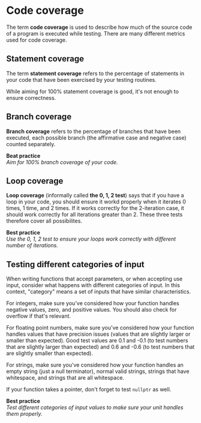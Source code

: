 # Code coverage

The term **code coverage** is used to describe how much of the source code of a program is executed while testing. There are many different metrics used for code coverage. 

## Statement coverage

The term **statement coverage** refers to the percentage of statements in your code that have been exercised by your testing routines.

While aiming for 100% statement coverage is good, it's not enough to ensure correctness.

## Branch coverage

**Branch coverage** refers to the percentage of branches that have been executed, each possible branch (the affirmative case and negative case) counted separately.

**Beat practice**<br/>
_Aim for 100% branch coverage of your code._

## Loop coverage

**Loop coverage** (informally called **the 0, 1, 2 test**) says that if you have a loop in your code, you should ensure it workd properly when it iterates 0 times, 1 time, and 2 times. If it works correctly for the 2-iteration case, it should work correctly for all iterations greater than 2. These three tests therefore cover all possibilites.

**Best practice**<br/>
_Use the 0, 1, 2 test to ensure your loops work correctly with different number of iterations._

## Testing different categories of input

When writing functions that accept parameters, or when accepting use input, consider what happens with different categories of input. In this context, "category" means a set of inputs that have similar characteristics.

For integers, make sure you've considered how your function handles negative values, zero, and positive values. You should also check for overflow if that's relevant.

For floating point numbers, make sure you've considered how your function handles values that have precision issues (values that are slightly larger or smaller than expected). Good test values are 0.1 and -0.1 (to test numbers that are slightly larger than expected) and 0.6 and -0.6 (to test numbers that are slightly smaller than expected).

For strings, make sure you've considered how your function handles an empty string (just a null terminator), normal valid strings, strings that have whitespace, and strings that are all whitespace.

If your function takes a pointer, don't forget to test `nullptr` as well.

**Best practice**<br/>
_Test different categories of input values to make sure your unit handles them properly._
